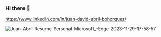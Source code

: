 ### Hi there 👋

<!--
**juandabril/juandabril** is a ✨ _special_ ✨ repository because its `README.md` (this file) appears on your GitHub profile.

Here are some ideas to get you started:

- 🔭 I’m currently working on ...
- 🌱 I’m currently learning ...
- 👯 I’m looking to collaborate on ...
- 🤔 I’m looking for help with ...
- 💬 Ask me about ...
- 📫 How to reach me: ...
- 😄 Pronouns: ...
- ⚡ Fun fact: ...
-->

https://www.linkedin.com/in/juan-david-abril-bohorquez/

![Juan-Abril-Resume-Personal-Microsoft_-Edge-2023-11-29-17-58-57](https://github.com/juandabril/juandabril/assets/42777024/de679cde-cfd4-4741-8773-d309e882e58c)
